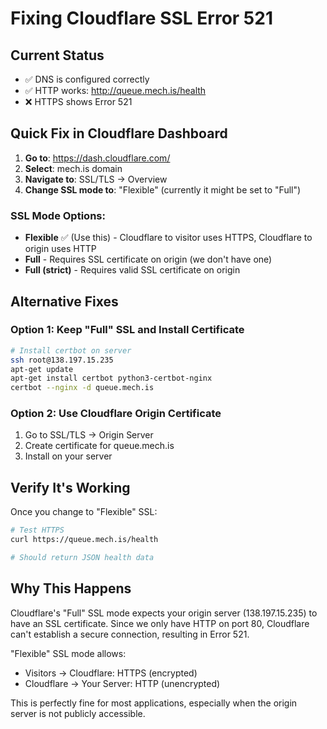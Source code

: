 # Fixing Cloudflare SSL Error 521

## Current Status
- ✅ DNS is configured correctly
- ✅ HTTP works: http://queue.mech.is/health
- ❌ HTTPS shows Error 521

## Quick Fix in Cloudflare Dashboard

1. **Go to**: https://dash.cloudflare.com/
2. **Select**: mech.is domain
3. **Navigate to**: SSL/TLS → Overview
4. **Change SSL mode to**: "Flexible" (currently it might be set to "Full")

### SSL Mode Options:
- **Flexible** ✅ (Use this) - Cloudflare to visitor uses HTTPS, Cloudflare to origin uses HTTP
- **Full** - Requires SSL certificate on origin (we don't have one)
- **Full (strict)** - Requires valid SSL certificate on origin

## Alternative Fixes

### Option 1: Keep "Full" SSL and Install Certificate
```bash
# Install certbot on server
ssh root@138.197.15.235
apt-get update
apt-get install certbot python3-certbot-nginx
certbot --nginx -d queue.mech.is
```

### Option 2: Use Cloudflare Origin Certificate
1. Go to SSL/TLS → Origin Server
2. Create certificate for queue.mech.is
3. Install on your server

## Verify It's Working

Once you change to "Flexible" SSL:
```bash
# Test HTTPS
curl https://queue.mech.is/health

# Should return JSON health data
```

## Why This Happens

Cloudflare's "Full" SSL mode expects your origin server (138.197.15.235) to have an SSL certificate. Since we only have HTTP on port 80, Cloudflare can't establish a secure connection, resulting in Error 521.

"Flexible" SSL mode allows:
- Visitors → Cloudflare: HTTPS (encrypted)
- Cloudflare → Your Server: HTTP (unencrypted)

This is perfectly fine for most applications, especially when the origin server is not publicly accessible.